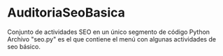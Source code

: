 # AuditoriaSeoBasica
Conjunto de actividades SEO en un único segmento de código Python
Archivo "seo.py" es el que contiene el menú con algunas actividades de seo básico. 
